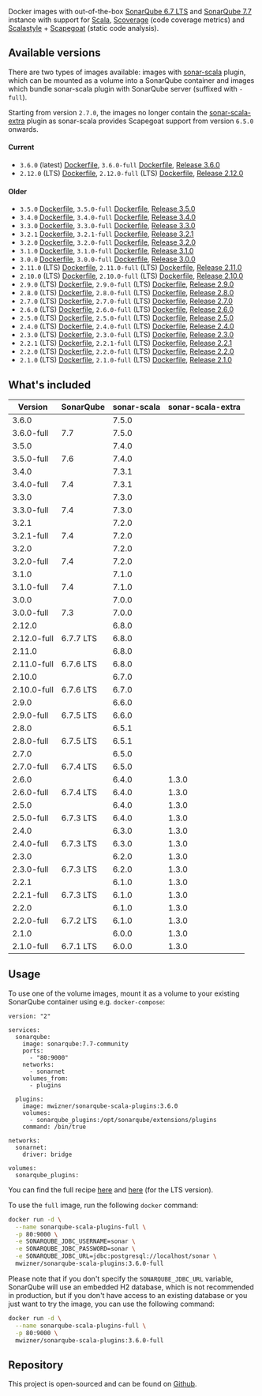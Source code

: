 Docker images with out-of-the-box [SonarQube 6.7 LTS](https://www.sonarqube.org/sonarqube-6-7-lts) and [SonarQube 7.7](https://www.sonarqube.org/sonarqube-7-7) instance with support for [Scala](http://www.scala-lang.org), [Scoverage](https://github.com/scoverage/scalac-scoverage-plugin) (code coverage metrics) and [Scalastyle](http://www.scalastyle.org) + [Scapegoat](https://github.com/sksamuel/scapegoat) (static code analysis).


## Available versions
There are two types of images available: images with [sonar-scala](https://github.com/mwz/sonar-scala) plugin, which can be mounted as a volume into a SonarQube container and images which bundle sonar-scala plugin with SonarQube server (suffixed with `-full`).

Starting from version `2.7.0`, the images no longer contain the [sonar-scala-extra](https://github.com/arthepsy/sonar-scala-extra) plugin as sonar-scala provides Scapegoat support from version `6.5.0` onwards.

#### Current
- `3.6.0` (latest) [Dockerfile](https://github.com/mwz/sonar-scala-docker/blob/master/3.6.0/Dockerfile), `3.6.0-full` [Dockerfile](https://github.com/mwz/sonar-scala-docker/blob/master/3.6.0-full/Dockerfile), [Release 3.6.0](https://github.com/mwz/sonar-scala-docker/releases/tag/3.6.0)
- `2.12.0` (LTS) [Dockerfile](https://github.com/mwz/sonar-scala-docker/blob/master/2.12.0/Dockerfile), `2.12.0-full` (LTS) [Dockerfile](https://github.com/mwz/sonar-scala-docker/blob/master/2.12.0-full/Dockerfile), [Release 2.12.0](https://github.com/mwz/sonar-scala-docker/releases/tag/2.12.0)
#### Older
- `3.5.0` [Dockerfile](https://github.com/mwz/sonar-scala-docker/blob/master/3.5.0/Dockerfile), `3.5.0-full` [Dockerfile](https://github.com/mwz/sonar-scala-docker/blob/master/3.5.0-full/Dockerfile), [Release 3.5.0](https://github.com/mwz/sonar-scala-docker/releases/tag/3.5.0)
- `3.4.0` [Dockerfile](https://github.com/mwz/sonar-scala-docker/blob/master/3.4.0/Dockerfile), `3.4.0-full` [Dockerfile](https://github.com/mwz/sonar-scala-docker/blob/master/3.4.0-full/Dockerfile), [Release 3.4.0](https://github.com/mwz/sonar-scala-docker/releases/tag/3.4.0)
- `3.3.0` [Dockerfile](https://github.com/mwz/sonar-scala-docker/blob/master/3.3.0/Dockerfile), `3.3.0-full` [Dockerfile](https://github.com/mwz/sonar-scala-docker/blob/master/3.3.0-full/Dockerfile), [Release 3.3.0](https://github.com/mwz/sonar-scala-docker/releases/tag/3.3.0)
- `3.2.1` [Dockerfile](https://github.com/mwz/sonar-scala-docker/blob/master/3.2.1/Dockerfile), `3.2.1-full` [Dockerfile](https://github.com/mwz/sonar-scala-docker/blob/master/3.2.1-full/Dockerfile), [Release 3.2.1](https://github.com/mwz/sonar-scala-docker/releases/tag/3.2.1)
- `3.2.0` [Dockerfile](https://github.com/mwz/sonar-scala-docker/blob/master/3.2.0/Dockerfile), `3.2.0-full` [Dockerfile](https://github.com/mwz/sonar-scala-docker/blob/master/3.2.0-full/Dockerfile), [Release 3.2.0](https://github.com/mwz/sonar-scala-docker/releases/tag/3.2.0)
- `3.1.0` [Dockerfile](https://github.com/mwz/sonar-scala-docker/blob/master/3.1.0/Dockerfile), `3.1.0-full` [Dockerfile](https://github.com/mwz/sonar-scala-docker/blob/master/3.1.0-full/Dockerfile), [Release 3.1.0](https://github.com/mwz/sonar-scala-docker/releases/tag/3.1.0)
- `3.0.0` [Dockerfile](https://github.com/mwz/sonar-scala-docker/blob/master/3.0.0/Dockerfile), `3.0.0-full` [Dockerfile](https://github.com/mwz/sonar-scala-docker/blob/master/3.0.0-full/Dockerfile), [Release 3.0.0](https://github.com/mwz/sonar-scala-docker/releases/tag/3.0.0)
- `2.11.0` (LTS) [Dockerfile](https://github.com/mwz/sonar-scala-docker/blob/master/2.11.0/Dockerfile), `2.11.0-full` (LTS) [Dockerfile](https://github.com/mwz/sonar-scala-docker/blob/master/2.11.0-full/Dockerfile), [Release 2.11.0](https://github.com/mwz/sonar-scala-docker/releases/tag/2.11.0)
- `2.10.0` (LTS) [Dockerfile](https://github.com/mwz/sonar-scala-docker/blob/master/2.10.0/Dockerfile), `2.10.0-full` (LTS) [Dockerfile](https://github.com/mwz/sonar-scala-docker/blob/master/2.10.0-full/Dockerfile), [Release 2.10.0](https://github.com/mwz/sonar-scala-docker/releases/tag/2.10.0)
- `2.9.0` (LTS) [Dockerfile](https://github.com/mwz/sonar-scala-docker/blob/master/2.9.0/Dockerfile), `2.9.0-full` (LTS) [Dockerfile](https://github.com/mwz/sonar-scala-docker/blob/master/2.9.0-full/Dockerfile), [Release 2.9.0](https://github.com/mwz/sonar-scala-docker/releases/tag/2.9.0)
- `2.8.0` (LTS) [Dockerfile](https://github.com/mwz/sonar-scala-docker/blob/master/2.8.0/Dockerfile), `2.8.0-full` (LTS) [Dockerfile](https://github.com/mwz/sonar-scala-docker/blob/master/2.8.0-full/Dockerfile), [Release 2.8.0](https://github.com/mwz/sonar-scala-docker/releases/tag/2.8.0)
- `2.7.0` (LTS) [Dockerfile](https://github.com/mwz/sonar-scala-docker/blob/master/2.7.0/Dockerfile), `2.7.0-full` (LTS) [Dockerfile](https://github.com/mwz/sonar-scala-docker/blob/master/2.7.0-full/Dockerfile), [Release 2.7.0](https://github.com/mwz/sonar-scala-docker/releases/tag/2.7.0)
- `2.6.0` (LTS) [Dockerfile](https://github.com/mwz/sonar-scala-docker/blob/master/2.6.0/Dockerfile), `2.6.0-full` (LTS) [Dockerfile](https://github.com/mwz/sonar-scala-docker/blob/master/2.6.0-full/Dockerfile), [Release 2.6.0](https://github.com/mwz/sonar-scala-docker/releases/tag/2.6.0)
- `2.5.0` (LTS) [Dockerfile](https://github.com/mwz/sonar-scala-docker/blob/master/2.5.0/Dockerfile), `2.5.0-full` (LTS) [Dockerfile](https://github.com/mwz/sonar-scala-docker/blob/master/2.5.0-full/Dockerfile), [Release 2.5.0](https://github.com/mwz/sonar-scala-docker/releases/tag/2.5.0)
- `2.4.0` (LTS) [Dockerfile](https://github.com/mwz/sonar-scala-docker/blob/master/2.4.0/Dockerfile), `2.4.0-full` (LTS) [Dockerfile](https://github.com/mwz/sonar-scala-docker/blob/master/2.4.0-full/Dockerfile), [Release 2.4.0](https://github.com/mwz/sonar-scala-docker/releases/tag/2.4.0)
- `2.3.0` (LTS) [Dockerfile](https://github.com/mwz/sonar-scala-docker/blob/master/2.3.0/Dockerfile), `2.3.0-full` (LTS) [Dockerfile](https://github.com/mwz/sonar-scala-docker/blob/master/2.3.0-full/Dockerfile), [Release 2.3.0](https://github.com/mwz/sonar-scala-docker/releases/tag/2.3.0)
- `2.2.1` (LTS) [Dockerfile](https://github.com/mwz/sonar-scala-docker/blob/master/2.2.1/Dockerfile), `2.2.1-full` (LTS) [Dockerfile](https://github.com/mwz/sonar-scala-docker/blob/master/2.2.1-full/Dockerfile), [Release 2.2.1](https://github.com/mwz/sonar-scala-docker/releases/tag/2.2.1)
- `2.2.0` (LTS) [Dockerfile](https://github.com/mwz/sonar-scala-docker/blob/master/2.2.0/Dockerfile), `2.2.0-full` (LTS) [Dockerfile](https://github.com/mwz/sonar-scala-docker/blob/master/2.2.0-full/Dockerfile), [Release 2.2.0](https://github.com/mwz/sonar-scala-docker/releases/tag/2.2.0)
- `2.1.0` (LTS) [Dockerfile](https://github.com/mwz/sonar-scala-docker/blob/master/2.1.0/Dockerfile), `2.1.0-full` (LTS) [Dockerfile](https://github.com/mwz/sonar-scala-docker/blob/master/2.1.0-full/Dockerfile), [Release 2.1.0](https://github.com/mwz/sonar-scala-docker/releases/tag/2.1.0)


## What's included
Version | SonarQube | sonar-scala | sonar-scala-extra
--------|-----------|-------------|------------------
3.6.0 || 7.5.0
3.6.0-full | 7.7 | 7.5.0
3.5.0 || 7.4.0
3.5.0-full | 7.6 | 7.4.0
3.4.0 || 7.3.1
3.4.0-full | 7.4 | 7.3.1
3.3.0 || 7.3.0
3.3.0-full | 7.4 | 7.3.0
3.2.1 || 7.2.0
3.2.1-full | 7.4 | 7.2.0
3.2.0 || 7.2.0
3.2.0-full | 7.4 | 7.2.0
3.1.0 || 7.1.0
3.1.0-full | 7.4 | 7.1.0
3.0.0 || 7.0.0
3.0.0-full | 7.3 | 7.0.0
2.12.0 || 6.8.0 | 
2.12.0-full | 6.7.7 LTS | 6.8.0 | 
2.11.0 || 6.8.0 | 
2.11.0-full | 6.7.6 LTS | 6.8.0 | 
2.10.0 || 6.7.0 | 
2.10.0-full | 6.7.6 LTS | 6.7.0 | 
2.9.0 || 6.6.0 | 
2.9.0-full | 6.7.5 LTS | 6.6.0 | 
2.8.0 || 6.5.1 | 
2.8.0-full | 6.7.5 LTS | 6.5.1 | 
2.7.0 || 6.5.0 | 
2.7.0-full | 6.7.4 LTS | 6.5.0 | 
2.6.0 || 6.4.0 | 1.3.0
2.6.0-full | 6.7.4 LTS | 6.4.0 | 1.3.0
2.5.0 || 6.4.0 | 1.3.0
2.5.0-full | 6.7.3 LTS | 6.4.0 | 1.3.0
2.4.0 || 6.3.0 | 1.3.0
2.4.0-full | 6.7.3 LTS | 6.3.0 | 1.3.0
2.3.0 || 6.2.0 | 1.3.0
2.3.0-full | 6.7.3 LTS | 6.2.0 | 1.3.0
2.2.1 || 6.1.0 | 1.3.0
2.2.1-full | 6.7.3 LTS | 6.1.0 | 1.3.0
2.2.0 || 6.1.0 | 1.3.0
2.2.0-full | 6.7.2 LTS | 6.1.0 | 1.3.0
2.1.0 || 6.0.0 | 1.3.0
2.1.0-full | 6.7.1 LTS | 6.0.0 | 1.3.0


## Usage
To use one of the volume images, mount it as a volume to your existing SonarQube container using e.g. `docker-compose`:
```
version: "2"

services:
  sonarqube:
    image: sonarqube:7.7-community
    ports:
      - "80:9000"
    networks:
      - sonarnet
    volumes_from:
      - plugins

  plugins:
    image: mwizner/sonarqube-scala-plugins:3.6.0
    volumes:
      - sonarqube_plugins:/opt/sonarqube/extensions/plugins
    command: /bin/true

networks:
  sonarnet:
    driver: bridge

volumes:
  sonarqube_plugins:
```

You can find the full recipe [here](https://github.com/mwz/sonar-scala-docker/blob/master/docker-compose.yml) and [here](https://github.com/mwz/sonar-scala-docker/blob/master/docker-compose-lts.yml) (for the LTS version).

To use the `full` image, run the following `docker` command:
```bash
docker run -d \
  --name sonarqube-scala-plugins-full \
  -p 80:9000 \
  -e SONARQUBE_JDBC_USERNAME=sonar \
  -e SONARQUBE_JDBC_PASSWORD=sonar \
  -e SONARQUBE_JDBC_URL=jdbc:postgresql://localhost/sonar \
  mwizner/sonarqube-scala-plugins:3.6.0-full
```

Please note that if you don't specify the `SONARQUBE_JDBC_URL` variable, SonarQube will use an embedded H2 database, which is not recommended in production, but if you don't have access to an existing database or you just want to try the image, you can use the following command:
```bash
docker run -d \
  --name sonarqube-scala-plugins-full \
  -p 80:9000 \
  mwizner/sonarqube-scala-plugins:3.6.0-full
```


## Repository
This project is open-sourced and can be found on [Github](https://github.com/mwz/sonar-scala-docker).
